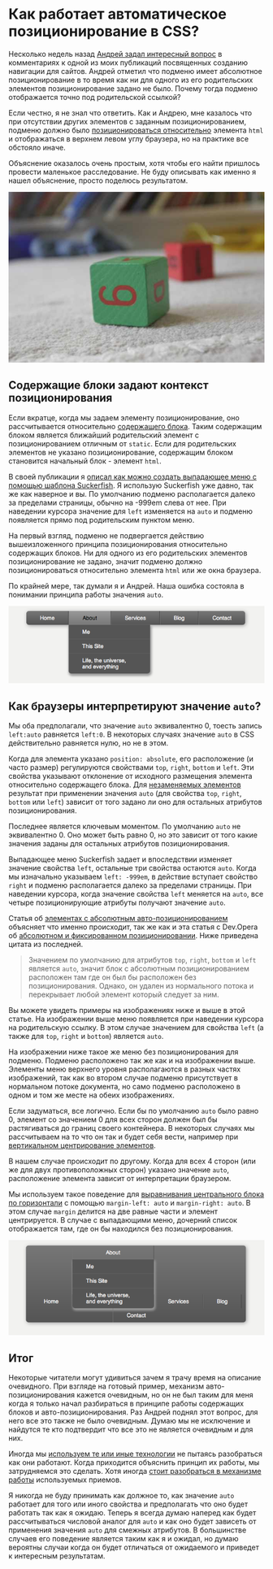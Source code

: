 # Как работает автоматическое позиционирование в CSS?

Несколько недель назад [Андрей задал интересный вопрос][1] в комментариях к
одной из моих публикаций посвященных созданию навигации для сайтов. Андрей
отметил что подменю имеет абсолютное позиционирование в то время как ни для
одного из его родительских элементов позиционирование задано не было. Почему
тогда подменю отображается точно под родительской ссылкой?

Если честно, я не знал что ответить. Как и Андрею, мне казалось что при
отсутствии других элементов с заданным позиционированием, подменю должно было
[позиционироваться относительно][2] элемента `html` и отображаться в верхнем
левом углу браузера, но на практике все обстояло иначе.

Объяснение оказалось очень простым, хотя чтобы его найти пришлось провести
маленькое расследование. Не буду описывать как именно я нашел объяснение, просто
поделюсь результатом.

![Иллюстрация][Два игрушечных деревянных блока]

## Содержащие блоки задают контекст позиционирования

Если вкратце, когда мы задаем элементу позиционирование, оно рассчитывается
относительно [содержащего блока][3]. Таким содержащим блоком является ближайший
родительский элемент с позиционированием отличным от `static`. Если для
родительских элементов не указано позиционирование, содержащим блоком становится
начальный блок - элемент `html`.

В своей публикации я [описал как можно создать выпадающее меню с помощью
шаблона Suckerfish][4]. Я использую Suckerfish уже давно, так же как наверное и
вы. По умолчанию подменю располагается далеко за пределами страницы, обычно на
-999em слева от нее. При наведении курсора значение для `left` изменяется на
`auto` и подменю появляется прямо под родительским пунктом меню.

На первый взгляд, подменю не подвергается действию вышеизложенного принципа
позиционирования относительно содержащих блоков. Ни для одного из его
родительских элементов позиционирование не задано, значит подменю должно
позиционироваться относительно элемента `html` или же окна браузера.

По крайней мере, так думали я и Андрей. Наша ошибка состояла в понимании
принципа работы значения `auto`.

![Иллюстрация][Появление подменю при наведении на пункт меню]

## Как браузеры интерпретируют значение `auto`?

Мы оба предполагали, что значение `auto` эквивалентно 0, тоесть запись
`left:auto` равняется `left:0`. В некоторых случаях значение `auto` в СSS
действительно равняется нулю, но не в этом.

Когда для элемента указано `position: absolute`, его расположение (и часто
размер) регулируются свойствами `top`, `right`, `bottom` и `left`. Эти свойства
указывают отклонение от исходного размещения элемента относительно содержащего
блока. Для [незаменяемых элементов][5] результат при применении значения `auto` 
(для свойства `top`, `right`, `bottom` или `left`) зависит от того задано ли оно 
для остальных атрибутов позиционирования.
 
Последнее является ключевым моментом. По умолчанию `auto` не эквивалентно 0. Оно
может быть равно 0, но это зависит от того какие значения заданы для остальных
атрибутов позиционирования.

Выпадающее меню Suckerfish задает и впоследствии изменяет значение свойства
`left`, остальные три свойства остаются `auto`. Когда мы изначально указываем
`left: -999em`, в действие вступает свойство `right` и подменю располагается
далеко за пределами страницы. При наведении курсора, когда значение свойства
`left` меняется на `auto`, все четыре позиционирующие атрибуты получают значение
`auto`.

Статья об [элементах с абсолютным авто-позиционированием][6] объясняет что
именно происходит, так же как и эта статья с Dev.Opera об [абсолютном и
фиксированном позиционировании][7]. Ниже приведена цитата из последней.

>Значением по умолчанию для атрибутов `top`, `right`, `bottom` и `left` является
`auto`, значит блок с абсолютным позиционированием расположен там где он был бы
расположен без позиционирования. Однако, он удален из нормального потока и
перекрывает любой элемент который следует за ним.

Вы можете увидеть примеры на изображениях ниже и выше в этой статье. На
изображении выше меню появляется при наведении курсора на родительскую ссылку. В
этом случае значением для свойства `left` (а также для `top`, `right` и
`bottom`) является `auto`.

На изображении ниже такое же меню без позиционирования для подменю. Подменю
расположено так же как и на изображении выше. Элементы меню верхнего уровня
располагаются в разных частях изображений, так как во втором случае подменю
присутствует в нормальном потоке документа, но само подменю расположено в одном
и том же месте на обеих изображениях.

Если задуматься, все логично. Если бы по умолчанию `auto` было равно 0, элемент
со значением 0 для всех сторон должен был бы растягиваться до границ своего
контейнера. В некоторых случаях мы рассчитываем на то что он так и будет себя
вести, например при [вертикальном центрирование элементов][8].

В нашем случае происходит по другому. Когда для всех 4 сторон (или же для двух
противоположных сторон) указано значение `auto`, расположение элемента зависит
от интерпретации браузером.

Мы используем такое поведение для [выравнивания центрального блока по
горизонтали][9] с помощью `margin-left: auto` и `margin-right: auto`. В этом
случае `margin` делится на две равные части и элемент центрируется. В случае с
выпадающими меню, дочерний список отображается там, где он бы находился без
позиционирования.

![Иллюстрация][Подменю без указания позиционирования]

## Итог

Некоторые читатели могут удивиться зачем я трачу время на описание очевидного.
При взгляде на готовый пример, механизм авто-позиционирования кажется очевидным,
но он не был таким для меня когда я только начал разбираться в принципе работы
содержащих блоков и авто-позиционирования. Раз Андрей поднял этот вопрос, для
него все это также не было очевидным. Думаю мы не исключение и найдутся те кто
подтвердит что все это не является очевидным и для них.

Иногда мы [используем те или иные технологии][10] не пытаясь разобраться как они
работают. Когда приходится объяснить принцип их работы, мы затрудняемся это
сделать. Хотя иногда [стоит разобраться в механизме работы][11] используемых
приемов.

Я никогда не буду принимать как должное то, как значение `auto` работает для
того или иного свойства и предполагать что оно будет работать так как я ожидаю.
Теперь я всегда думаю наперед как будет рассчитываться числовой аналог для
`auto` и как оно будет зависеть от применения значения `auto` для смежных
атрибутов. В большинстве случаев его поведение является таким как я и ожидал, но
думаю вероятны случаи когда он будет отличаться от ожидаемого и приведет к
интересным результатам.

[1]: http://www.vanseodesign.com/css/simple-navigation-bar-with-css-and-xhtml/#comment-401638
[2]: http://www.vanseodesign.com/css/css-positioning/
[3]: http://www.w3.org/TR/CSS21/visudet.html#containing-block-details
[4]: http://htmldog.com/articles/suckerfish/dropdowns/
[5]: http://www.w3.org/TR/CSS21/visudet.html#abs-non-replaced-width
[6]: http://www.vision.to/articles/auto-positioning-for-absolute-elements.php
[7]: http://dev.opera.com/articles/view/37-css-absolute-and-fixed-positioning/
[8]: http://www.vanseodesign.com/css/vertical-centering/
[9]: http://www.vanseodesign.com/css/centering-with-css/
[10]: http://www.vanseodesign.com/web-design/echniques-creativity/
[11]: http://www.vanseodesign.com/web-design/how-why/

[Два игрушечных деревянных блока]: img/blocks.jpg?raw=true&repo=how_does_auto_positioning_work_in_css "Два игрушечных деревянных блока"
[Появление подменю при наведении на пункт меню]: img/submenu-open-on-hover.png?raw=true&repo=how_does_auto_positioning_work_in_css "Появление подменю при наведении на пункт меню"
[Подменю без указания позиционирования]: img/submenu-without-positioning.png?raw=true&repo=how_does_auto_positioning_work_in_css "Подменю без указания позиционирования"
